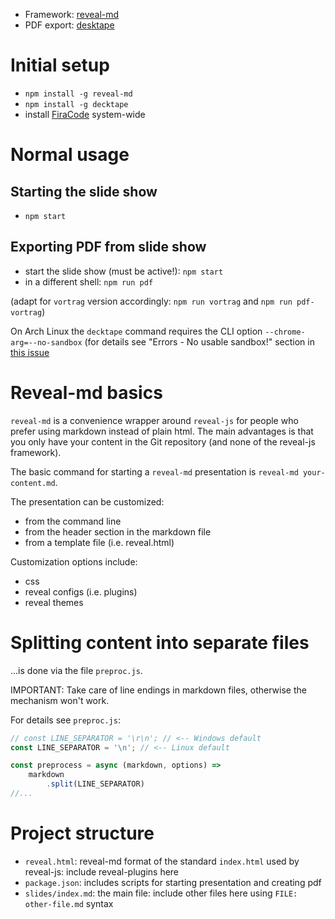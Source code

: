 - Framework: [reveal-md](https://github.com/webpro/reveal-md)
- PDF export: [desktape](https://github.com/astefanutti/decktape)

# Initial setup

- `npm install -g reveal-md`
- `npm install -g decktape`
- install [FiraCode](https://github.com/tonsky/FiraCode) system-wide

# Normal usage

## Starting the slide show

- `npm start`

## Exporting PDF from slide show

- start the slide show (must be active!): `npm start`
- in a different shell: `npm run pdf`

(adapt for `vortrag` version accordingly: `npm run vortrag` and `npm run pdf-vortrag`)

On Arch Linux the `decktape` command requires the CLI option `--chrome-arg=--no-sandbox` (for details see "Errors - No usable sandbox!" section in [this issue](https://github.com/astefanutti/decktape)

# Reveal-md basics

`reveal-md` is a convenience wrapper around `reveal-js` for people who prefer using markdown instead of plain html. The main advantages is that you only have your content in the Git repository (and none of the reveal-js framework).

The basic command for starting a `reveal-md` presentation is `reveal-md your-content.md`.

The presentation can be customized:

- from the command line
- from the header section in the markdown file
- from a template file (i.e. reveal.html)

Customization options include:

- css
- reveal configs (i.e. plugins)
- reveal themes

# Splitting content into separate files

...is done via the file `preproc.js`.

IMPORTANT: Take care of line endings in markdown files, otherwise the mechanism won't work.

For details see `preproc.js`:

```javascript
// const LINE_SEPARATOR = '\r\n'; // <-- Windows default
const LINE_SEPARATOR = '\n'; // <-- Linux default

const preprocess = async (markdown, options) =>
    markdown
        .split(LINE_SEPARATOR)
//...
```

# Project structure

- `reveal.html`: reveal-md format of the standard `index.html` used by reveal-js: include reveal-plugins here
- `package.json`: includes scripts for starting presentation and creating pdf
- `slides/index.md`: the main file: include other files here using `FILE: other-file.md` syntax
